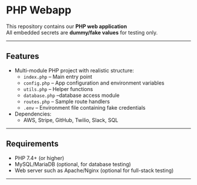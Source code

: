 # PHP Webapp

This repository contains our **PHP web application**  
All embedded secrets are **dummy/fake values** for testing only.

---

## Features

- Multi-module PHP project with realistic structure:
  - `index.php` – Main entry point
  - `config.php` – App configuration and environment variables
  - `utils.php` – Helper functions
  - `database.php` –database access module
  - `routes.php` – Sample route handlers
  - `.env` – Environment file containing fake credentials
- Dependencies:
  - AWS, Stripe, GitHub, Twilio, Slack, SQL 

---

## Requirements

- PHP 7.4+ (or higher)
- MySQL/MariaDB (optional, for database testing)
- Web server such as Apache/Nginx (optional for full-stack testing)

---
